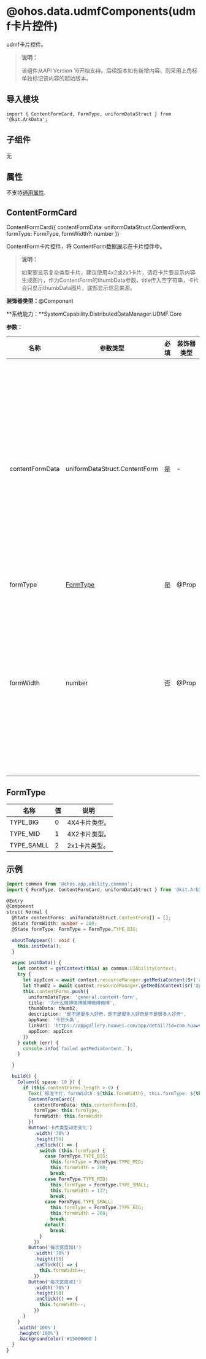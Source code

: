 # @ohos.data.udmfComponents(udmf卡片控件)


udmf卡片控件。


> **说明：**
>
> 该组件从API Version 16开始支持。后续版本如有新增内容，则采用上角标单独标记该内容的起始版本。


## 导入模块

```
import { ContentFormCard, FormType, uniformDataStruct } from '@kit.ArkData';
```

## 子组件

无

## 属性

不支持[通用属性](../apis-arkui/arkui-ts/ts-universal-attributes-size.md).

## ContentFormCard

ContentFormCard({ contentFormData: uniformDataStruct.ContentForm, formType: FormType, formWidth?: number })

ContentForm卡片控件，将 ContentForm数据展示在卡片控件中。
> **说明：**
>
> 如果要显示复杂类型卡片，建议使用4x2或2x1卡片，请将卡片要显示内容生成图片，作为ContentForm的thumbData参数，title传入空字符串，卡片会只显示thumbData图片，底部显示信息来源。

**装饰器类型：**@Component

**系统能力：**SystemCapability.DistributedDataManager.UDMF.Core

**参数：**

| 名称 | 参数类型 | 必填 | 装饰器类型 | 说明 |
| -------- | -------- | -------- | -------- | -------- |
| contentFormData | uniformDataStruct.ContentForm | 是 | - | contentForm数据<br />4x4卡片：样式固定，有缺省参数时显示占位图<br />4x2卡片：thumbData缺省时显示纯文本卡片，title为空字符串时显示图片卡片，其他信息缺省时显示占位图<br />2x1卡片：显示纯文本卡片，title为空字符串时显示图片卡片，其他信息缺省时显示占位图|
| formType | [FormType](#FormType) | 是 | \@Prop | 卡片类型 |
| formWidth | number | 否 | \@Prop | 卡片宽度<br />不传时使用默认卡片宽度：<br />4x4卡片：200；<br />4x2卡片：200；<br />2x1卡片：100<br />最大宽度为默认宽度的1.2倍<br />最小宽度4x4/4x2卡片时为默认宽度的0.8倍，2x1卡片时为默认宽度的0.6倍<br /> |

## FormType

| 名称       | 值   | 说明          |
| ---------- | ---- | ------------- |
| TYPE_BIG   | 0    | 4X4卡片类型。 |
| TYPE_MID   | 1    | 4X2卡片类型。 |
| TYPE_SAMLL | 2    | 2x1卡片类型。 |


## 示例

```ts
import common from '@ohos.app.ability.common';
import { FormType, ContentFormCard, uniformDataStruct } from '@kit.ArkData';

@Entry
@Component
struct Normal {
  @State contentForms: uniformDataStruct.ContentForm[] = [];
  @State formWidth: number = 200;
  @State formType: FormType = FormType.TYPE_BIG;

  aboutToAppear(): void {
    this.initData();
  }

  async initData() {
    let context = getContext(this) as common.UIAbilityContext;
    try {
      let appIcon = await context.resourceManager.getMediaContent($r('app.media.startIcon').id);
      let thumb2 = await context.resourceManager.getMediaContent($r('app.media.thumb2').id);
      this.contentForms.push({
        uniformDataType: 'general.content-form',
        title: '为什么微博微博微博微博微博',
        thumbData: thumb2,
        description: '是不是很多人好奇，是不是很多人好奇是不是很多人好奇',
        appName: '今日头条',
        linkUri: 'https://appgallery.huawei.com/app/detail?id=com.huawei.hmos.wallet',
        appIcon: appIcon
      })
    } catch (err) {
      console.info(`failed getMediaContent.`);
    }

  }

  build() {
    Column({ space: 10 }) {
      if (this.contentForms.length > 0) {
        Text(`标准卡片，formWidth：${this.formWidth}, this.formType: ${this.formType}`)
        ContentFormCard({
          contentFormData: this.contentForms[0],
          formType: this.formType,
          formWidth: this.formWidth
        })
        Button('卡片类型动态变化')
          .width('70%')
          .height(50)
          .onClick(() => {
            switch (this.formType) {
              case FormType.TYPE_BIG:
                this.formType = FormType.TYPE_MID;
                this.formWidth = 200;
                break;
              case FormType.TYPE_MID:
                this.formType = FormType.TYPE_SMALL;
                this.formWidth = 137;
                break;
              case FormType.TYPE_SMALL:
                this.formType = FormType.TYPE_BIG;
                this.formWidth = 200;
                break;
              default:
                break;
            }
          })
        Button('每次宽度加1')
          .width('70%')
          .height(50)
          .onClick(() => {
            this.formWidth++;
          })
        Button('每次宽度减1')
          .width('70%')
          .height(50)
          .onClick(() => {
            this.formWidth--;
          })
      }
    }
    .width('100%')
    .height('100%')
    .backgroundColor('#15000000')
  }
}
```

